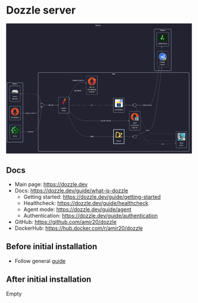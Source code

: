 # Dozzle server

![diagram](../../docs/diagrams/out/apps/dozzle-server.png)

## Docs

- Main page: <https://dozzle.dev>
- Docs: <https://dozzle.dev/guide/what-is-dozzle>
    - Getting started: <https://dozzle.dev/guide/getting-started>
    - Healthcheck: <https://dozzle.dev/guide/healthcheck>
    - Agent mode: <https://dozzle.dev/guide/agent>
    - Authentication: <https://dozzle.dev/guide/authentication>
- GitHub: <https://github.com/amir20/dozzle>
- DockerHub: <https://hub.docker.com/r/amir20/dozzle>

## Before initial installation

- Follow general [guide](../../docs/Checklist%20for%20new%20docker-apps.md)

## After initial installation

Empty
